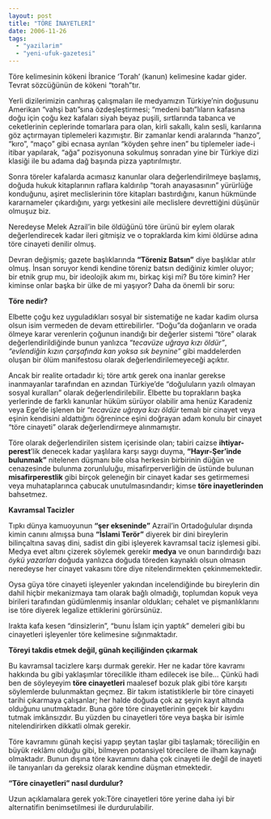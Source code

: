 ```yaml
---
layout: post
title: "TÖRE İNAYETLERİ"
date: 2006-11-26
tags: 
  - "yazilarim"
  - "yeni-ufuk-gazetesi"
---
```


Töre kelimesinin kökeni İbranice ‘Torah’ (kanun) kelimesine kadar gider. Tevrat sözcüğünün de kökeni “torah”tır.

Yerli dizilerimizin canhıraş çalışmaları ile medyamızın Türkiye’nin doğusunu Amerikan “vahşi batı”sına özdeşleştirmesi; “medeni batı”lıların kafasına doğu için çoğu kez kafaları siyah beyaz puşili, sırtlarında tabanca ve ceketlerinin ceplerinde tomarlara para olan, kirli sakallı, kalın sesli, karılarına göz açtırmayan tiplemeleri kazımıştır. Bir zamanlar kendi aralarında “hanzo”, “kıro”, “maço” gibi ecnasa ayrılan “köyden şehre inen” bu tiplemeler iade-i itibar yapılarak, “ağa” pozisyonuna sokulmuş sonradan yine bir Türkiye dizi klasiği ile bu adama dağ başında pizza yaptırılmıştır.

Sonra töreler kafalarda acımasız kanunlar olara değerlendirilmeye başlamış, doğuda hukuk kitaplarının raflara kaldırılıp “torah anayasasının” yürürlüğe konduğunu, aşiret meclislerinin töre kitapları bastırdığını, kanun hükmünde kararnameler çıkardığını, yargı yetkesini aile meclislere devrettiğini düşünür olmuşuz biz.

Neredeyse Melek Azrail’in bile öldüğünü töre ürünü bir eylem olarak değerlendirecek kadar ileri gitmişiz ve o topraklarda kim kimi öldürse adına töre cinayeti denilir olmuş.

Devran değişmiş; gazete başlıklarında **“Töreniz Batsın”** diye başlıklar atılır olmuş. İnsan soruyor kendi kendine töreniz batsın dediğiniz kimler oluyor; bir etnik grup mu, bir ideolojik akım mı, birkaç kişi mi? Bu töre kimin? Her kiminse onlar başka bir ülke de mi yaşıyor? Daha da önemli bir soru:

**Töre nedir?**

Elbette çoğu kez uyguladıkları sosyal bir sistematiğe ne kadar kadim olursa olsun isim vermeden de devam ettirebilirler. “Doğu”da doğanların ve orada ölmeye karar verenlerin çoğunun inandığı bir değerler sistemi “töre” olarak değerlendirildiğinde bunun yanlızca “_tecavüze uğraya kızı öldür”_, _“evlendiğin kızın çarşafında kan yoksa sık beynine”_ gibi maddelerden oluşan bir ölüm manifestosu olarak değerlendirilemeyeceği açıktır.

Ancak bir realite ortadadır ki; töre artık gerek ona inanlar gerekse inanmayanlar tarafından en azından Türkiye’de “doğuluların yazılı olmayan sosyal kuralları” olarak değerlendirilebilir. Elbette bu toprakların başka yerlerinde de farklı kanunlar hüküm sürüyor olabilir ama henüz Karadeniz veya Ege’de işlenen bir “_tecavüze uğraya kızı öldür_ temalı bir cinayet veya eşinin kendisini aldattığını öğrenince eşini doğrayan adam konulu bir cinayet “töre cinayeti” olarak değerlendirmeye alınmamıştır.

Töre olarak değerlendirilen sistem içerisinde olan; tabiri caizse **ihtiyar-perest**’lik denecek kadar yaşlılara karşı saygı duyma, **“Hayır-Şer’inde bulunmak”** nitelenen düşmanı bile olsa herkesin birbirinin düğün ve cenazesinde bulunma zorunluluğu, misafirperverliğin de üstünde bulunan **misafirperestlik** gibi birçok geleneğin bir cinayet kadar ses getirmemesi veya muhataplarınca çabucak unutulmasındandır; kimse **töre inayetlerinden** bahsetmez.

**Kavramsal Tacizler**

Tıpkı dünya kamuoyunun **“şer ekseninde”** Azrail’in Ortadoğulular dışında kimin canını almışsa buna **“İslami Terör”** diyerek bir dini bireylerin bilinçaltına savaş dini, sadist din gibi işleyerek kavramsal taciz işlemesi gibi. Medya evet altını çizerek söylemek gerekir **medya** ve onun barındırdığı bazı _öykü yazarları_ doğuda yanlızca doğuda töreden kaynaklı olsun olmasın neredeyse her cinayet vakasını töre diye nitelendirmekten çekinmemektedir.

Oysa güya töre cinayeti işleyenler yakından incelendiğinde bu bireylerin din dahil hiçbir mekanizmaya tam olarak bağlı olmadığı, toplumdan kopuk veya birileri tarafından güdümlenmiş insanlar oldukları; cehalet ve pişmanlıklarını ise töre diyerek legalize ettiklerini görürsünüz.

Irakta kafa kesen “dinsizlerin”, “bunu İslam için yaptık” demeleri gibi bu cinayetleri işleyenler töre kelimesine sığınmaktadır.

**Töreyi takdis etmek değil, günah keçiliğinden çıkarmak**

Bu kavramsal tacizlere karşı durmak gerekir. Her ne kadar töre kavramı hakkında bu gibi yaklaşımlar törecilikle itham edilecek ise bile… Çünkü hadi ben de söyleyeyim **töre cinayetleri** maalesef bozuk plak gibi töre karşıtı söylemlerde bulunmaktan geçmez. Bir takım istatistiklerle bir töre cinayeti tarihi çıkarmaya çalışanlar; her halde doğuda çok az şeyin kayıt altında olduğunu unutmaktadır. Buna göre töre cinayetlerinin geçek bir kaydını tutmak imkânsızdır. Bu yüzden bu cinayetleri töre veya başka bir isimle nitelendirirken dikkatli olmak gerekir.

Töre kavramını günah keçisi yapıp şeytan taşlar gibi taşlamak; töreciliğin en büyük reklâmı olduğu gibi, bilmeyen potansiyel törecilere de ilham kaynağı olmaktadır. Bunun dışına töre kavramını daha çok cinayeti ile değil de inayeti ile tanıyanları da gereksiz olarak kendine düşman etmektedir.

**“Töre cinayetleri” nasıl durdulur?**

Uzun açıklamalara gerek yok:Töre cinayetleri töre yerine daha iyi bir alternatifin benimsetilmesi ile durdurulabilir.
